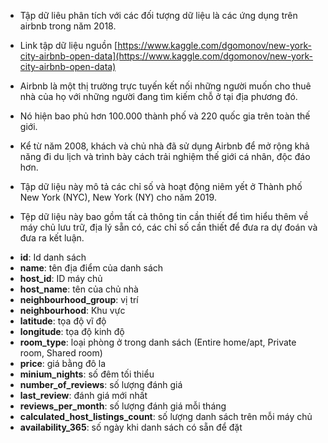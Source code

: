 + Tập dữ liêu phân tích với các đối tượng dữ liệu là các ứng dụng trên airbnb trong năm 2018.
+ Link tập dữ liệu nguồn [https://www.kaggle.com/dgomonov/new-york-city-airbnb-open-data](https://www.kaggle.com/dgomonov/new-york-city-airbnb-open-data) 

+ Airbnb là một thị trường trực tuyến kết nối những người muốn cho thuê nhà của họ với những người đang tìm kiếm chỗ ở tại địa phương đó.
+ Nó hiện bao phủ hơn 100.000  thành phố và 220 quốc gia trên toàn thế giới. 
+ Kể từ năm 2008, khách và chủ nhà đã sử dụng Airbnb để mở rộng khả năng đi du lịch và trình bày cách trải nghiệm thế giới cá nhân, độc đáo hơn.
+ Tập dữ liệu này mô tả các chỉ số và hoạt động niêm yết ở Thành phố New York (NYC), New York (NY) cho năm 2019.
+ Tệp dữ liệu này bao gồm tất cả thông tin cần thiết để tìm hiểu thêm về máy chủ lưu trữ, địa lý sẵn có, các chỉ số cần thiết để đưa ra dự đoán và đưa ra kết luận.
- **id**: Id danh sách
- **name**: tên địa điểm của danh sách
- **host_id**: ID máy chủ
- **host_name**: tên của chủ nhà
- **neighbourhood_group**: vị trí
- **neighbourhood**: Khu vực
- **latitude**: tọa độ vĩ độ
- **longitude**: tọa độ kinh độ 
- **room_type**: loại phòng ở trong danh sách (Entire home/apt, Private room, Shared room)
- **price**: giá bằng đô la
- **minium_nights**: số đêm tối thiểu
- **number_of_reviews**: số lượng đánh giá
- **last_review**: đánh giá mới nhất
- **reviews_per_month**:  số lượng đánh giá mỗi tháng
- **calculated_host_listings_count**: số lượng danh sách trên mỗi máy chủ  
- **availability_365**: số ngày khi danh sách có sẵn để đặt
